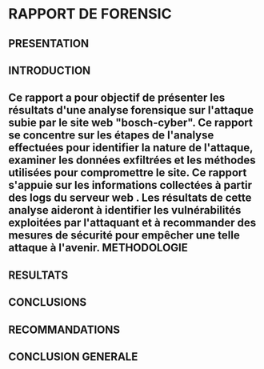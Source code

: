 RAPPORT DE FORENSIC 
=================
PRESENTATION 
------------
INTRODUCTION 
-----------
Ce rapport a pour objectif de présenter les résultats d'une analyse forensique sur l'attaque subie par le site web "bosch-cyber". Ce rapport se concentre sur les étapes de l'analyse effectuées pour identifier la nature de l'attaque, examiner les données exfiltrées et les méthodes utilisées pour compromettre le site. Ce rapport s'appuie sur les informations collectées à partir des logs du serveur web . Les résultats de cette analyse aideront à identifier les vulnérabilités exploitées par l'attaquant et à recommander des mesures de sécurité pour empêcher une telle attaque à l'avenir.
METHODOLOGIE 
------------
RESULTATS
----------
CONCLUSIONS
-----------
RECOMMANDATIONS
-----------
CONCLUSION GENERALE 
------------
